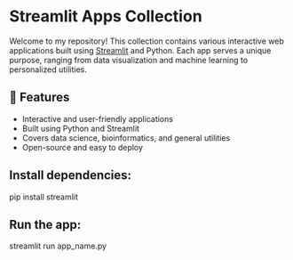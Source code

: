 # Streamlit Apps Collection

Welcome to my repository! This collection contains various interactive web applications built using [Streamlit](https://streamlit.io/) and Python. Each app serves a unique purpose, ranging from data visualization and machine learning to personalized utilities.

## 📌 Features
- Interactive and user-friendly applications
- Built using Python and Streamlit
- Covers data science, bioinformatics, and general utilities
- Open-source and easy to deploy

## Install dependencies:
pip install streamlit

## Run the app:
streamlit run app_name.py
